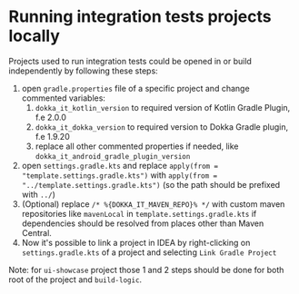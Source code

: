 # Running integration tests projects locally

Projects used to run integration tests could be opened in or build independently by following these steps:

1. open `gradle.properties` file of a specific project and change commented variables:
    1. `dokka_it_kotlin_version` to required version of Kotlin Gradle Plugin, f.e 2.0.0
    2. `dokka_it_dokka_version` to required version to Dokka Gradle plugin, f.e 1.9.20
    3. replace all other commented properties if needed, like `dokka_it_android_gradle_plugin_version`
2. open `settings.gradle.kts` and replace `apply(from = "template.settings.gradle.kts")` with
   `apply(from = "../template.settings.gradle.kts")` (so the path should be prefixed with `../`)
3. (Optional) replace `/* %{DOKKA_IT_MAVEN_REPO}% */` with custom maven repositories like `mavenLocal` in
   `template.settings.gradle.kts` if dependencies should be resolved from places other than Maven Central.
4. Now it's possible to link a project in IDEA by right-clicking on `settings.gradle.kts` of a project and selecting
   `Link Gradle Project`

Note: for `ui-showcase` project those 1 and 2 steps should be done for both root of the project and `build-logic`.
